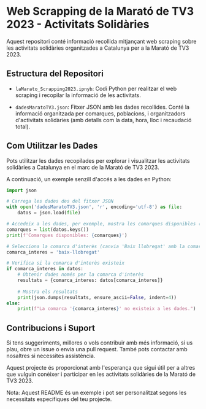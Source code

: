 # Web Scrapping de la Marató de TV3 2023 - Activitats Solidàries

Aquest repositori conté informació recollida mitjançant web scraping sobre les activitats solidàries organitzades a Catalunya per a la Marató de TV3 2023.

## Estructura del Repositori

- `laMarato_Scrapping2023.ipnyb`: Codi Python per realitzar el web scraping i recopilar la informació de les activitats.

- `dadesMaratoTV3.json`: Fitxer JSON amb les dades recollides. Conté la informació organitzada per comarques, poblacions, i organitzadors d'activitats solidàries (amb detalls com la data, hora, lloc i recaudació total).

## Com Utilitzar les Dades

Pots utilitzar les dades recopilades per explorar i visualitzar les activitats solidàries a Catalunya en el marc de la Marató de TV3 2023.

A continuació, un exemple senzill d'accés a les dades en Python:

```python
import json

# Carrega les dades des del fitxer JSON
with open('dadesMaratoTV3.json', 'r', encoding='utf-8') as file:
    datos = json.load(file)

# Accedeix a les dades, per exemple, mostra les comarques disponibles (obtindrem els id's de les comarques)
comarques = list(datos.keys())
print(f'Comarques disponibles: {comarques}')

# Selecciona la comarca d'interès (canvia 'Baix llobregat' amb la comarca desitjada d'acord amb el seu id)
comarca_interes = 'baix-llobregat'

# Verifica si la comarca d'interès existeix
if comarca_interes in datos:
    # Obtenir dades només per la comarca d'interès
    resultats = {comarca_interes: datos[comarca_interes]}
    
    # Mostra els resultats
    print(json.dumps(resultats, ensure_ascii=False, indent=4))
else:
    print(f"La comarca '{comarca_interes}' no existeix a les dades.")
```


## Contribucions i Suport

Si tens suggeriments, millores o vols contribuir amb més informació, si us plau, obre un issue o envia una pull request. També pots contactar amb nosaltres si necessites assistència.

Aquest projecte és proporcionat amb l'esperança que sigui útil per a altres que vulguin conèixer i participar en les activitats solidàries de la Marató de TV3 2023.

Nota: Aquest README és un exemple i pot ser personalitzat segons les necessitats específiques del teu projecte.
